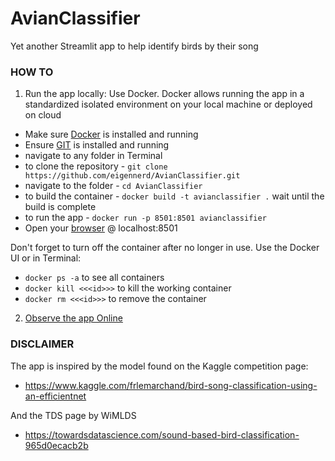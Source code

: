 # AvianClassifier
Yet another Streamlit app to help identify birds by their song


### HOW TO ###

1. Run the app locally:
Use Docker. Docker allows running the app in a standardized isolated environment on your local machine or deployed on cloud


 - Make sure [Docker](https://docs.docker.com/desktop/) is installed and running
 - Ensure [GIT](https://git-scm.com/download/mac) is installed and running
 - navigate to any folder in Terminal
 - to clone the repository - ```git clone https://github.com/eigennerd/AvianClassifier.git```
 - navigate to the folder - ```cd AvianClassifier```  
 - to build the container - ```docker build -t avianclassifier .``` wait until the build is complete
 - to run the app  - ```docker run -p 8501:8501 avianclassifier```
 - Open your [browser](http://localhost:8501/) @ localhost:8501

Don't forget to turn off the container after no longer in use. Use the Docker UI or in Terminal:  
 - ```docker ps -a``` to see all containers  
 - ```docker kill <<<id>>>``` to kill the working container
 - ```docker rm <<<id>>>``` to remove the container

2. [Observe the app Online](https://share.streamlit.io/eigennerd/avianclassifier/main/main.py)


### DISCLAIMER ###

The app is inspired by the model found on the Kaggle competition page:
 - https://www.kaggle.com/frlemarchand/bird-song-classification-using-an-efficientnet

And the TDS page by WiMLDS
- https://towardsdatascience.com/sound-based-bird-classification-965d0ecacb2b

